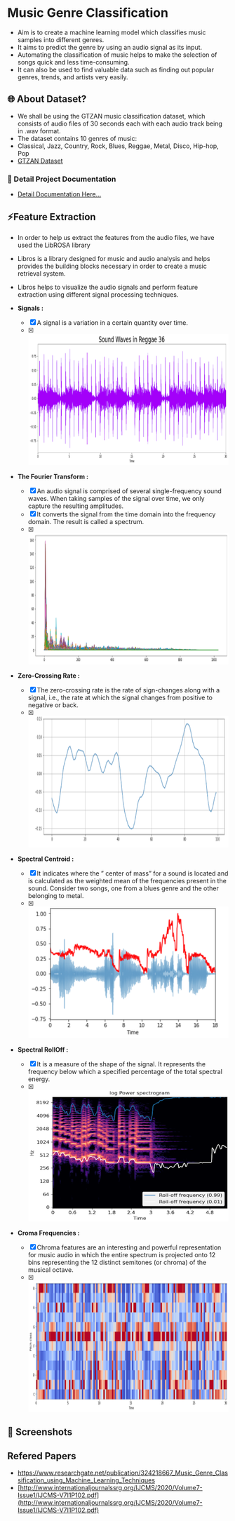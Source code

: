 
# Music Genre Classification

- Aim is to create a machine learning model which classifies music samples into different genres.
- It aims to predict the genre by using an audio signal as its input.
- Automating the classification of music helps to make the selection of songs quick and less time-consuming.
- It can also be used to find valuable data such as finding out popular genres, trends, and artists very easily.

## 🌐 About Dataset?

- We shall be using the GTZAN music classification dataset, which consists of audio files of 30 seconds each with each audio track being in .wav format.
- The dataset contains 10 genres of music:
- Classical, Jazz, Country, Rock, Blues, Reggae, Metal, Disco, Hip-hop, Pop
- [GTZAN Dataset](http://marsyas.info/downloads/datasets.html)



### 🔗 Detail Project Documentation
* [Detail Documentation Here...](https://docs.google.com/document/d/1RNb-ffl4BGvS1t6MGBJwSh_7UfxYkpv4-DQsXd983G_k/edit?usp=sharing)

## ⚡Feature Extraction
- In order to help us extract the features from the audio files, we have used the LibROSA library
- Libros is a library designed for music and audio analysis and helps provides the building blocks necessary in order to create a music retrieval system.
- Libros helps to visualize the audio signals and perform feature extraction using different signal processing techniques.

-  **Signals :**
    - [x] A signal is a variation in a certain quantity over time.
    - [x] <img src="https://github.com/PranitRohokale/Music-Genre-Classification/blob/main/snapshots/signals.png"  width="600" height="300">

-  **The Fourier Transform  :**
    - [x] An audio signal is comprised of several single-frequency sound waves. When taking samples of the signal over time, we only capture the resulting amplitudes.
    - [x] It converts the signal from the time domain into the frequency domain. The result is called a spectrum.
    - [x] <img src="https://github.com/PranitRohokale/Music-Genre-Classification/blob/main/snapshots/fourier.png"  width="600" height="300">

-  **Zero-Crossing Rate :**
    - [x] The zero-crossing rate is the rate of sign-changes along with a signal, i.e., the rate at which the signal changes from positive to negative or back. 
    - [x] <img src="https://github.com/PranitRohokale/Music-Genre-Classification/blob/main/snapshots/zcr.png"  width="600" height="300">

-  **Spectral Centroid :**
    - [x] It indicates where the ” center of mass” for a sound is located and is calculated as the weighted mean of the frequencies present in the sound. Consider two songs, one from a blues genre and the other belonging to metal.
    - [x] <img src="https://github.com/PranitRohokale/Music-Genre-Classification/blob/main/snapshots/centroid.png"  width="600" height="300">

-  **Spectral RollOff  :**
    - [x] It is a measure of the shape of the signal. It represents the frequency below which a specified percentage of the total spectral energy.
    - [x] <img src="https://github.com/PranitRohokale/Music-Genre-Classification/blob/main/snapshots/spectral_rolloff.png"  width="600" height="300">

-  **Croma Frequencies  :**
    - [x] Chroma features are an interesting and powerful representation for music audio in which the entire spectrum is projected onto 12 bins representing the 12 distinct semitones (or chroma) of the musical octave.
    - [x] <img src="https://github.com/PranitRohokale/Music-Genre-Classification/blob/main/snapshots/croma_freq.png"  width="600" height="300">

## 📱 Screenshots

##  Refered Papers
- [https://www.researchgate.net/publication/324218667_Music_Genre_Classification_using_Machine_Learning_Techniques ](https://www.researchgate.net/publication/324218667_Music_Genre_Classification_using_Machine_Learning_Techniques)
- [http://www.internationaljournalssrg.org/IJCMS/2020/Volume7-Issue1/IJCMS-V7I1P102.pdf](http://www.internationaljournalssrg.org/IJCMS/2020/Volume7-Issue1/IJCMS-V7I1P102.pdf)


